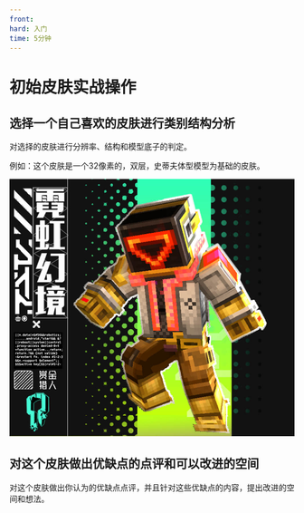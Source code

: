```yaml
---
front:
hard: 入门
time: 5分钟
---
```

# 初始皮肤实战操作



## 选择一个自己喜欢的皮肤进行类别结构分析

对选择的皮肤进行分辨率、结构和模型底子的判定。

例如：这个皮肤是一个32像素的，双层，史蒂夫体型模型为基础的皮肤。

<img src="./media/1_5/image03.png" style="zoom:150%;" />



## 对这个皮肤做出优缺点的点评和可以改进的空间

对这个皮肤做出你认为的优缺点点评，并且针对这些优缺点的内容，提出改进的空间和想法。
